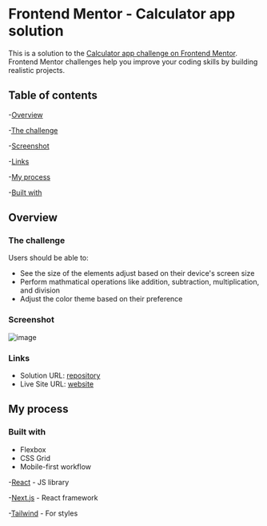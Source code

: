 # Frontend Mentor - Calculator app solution

This is a solution to the [Calculator app challenge on Frontend Mentor](https://www.frontendmentor.io/challenges/calculator-app-9lteq5N29). Frontend Mentor challenges help you improve your coding skills by building realistic projects.

## Table of contents

-[Overview](#overview)

-[The challenge](#the-challenge)

-[Screenshot](#screenshot)

-[Links](#links)

-[My process](#my-process)

-[Built with](#built-with)

## Overview

### The challenge

Users should be able to:

- See the size of the elements adjust based on their device's screen size
- Perform mathmatical operations like addition, subtraction, multiplication, and division
- Adjust the color theme based on their preference

### Screenshot

![image](https://calculator-festoqufx.vercel.app/1.png)

### Links

- Solution URL: [repository](https://github.com/amendezm/calculator-app)
- Live Site URL: [website ](https://nextjs-calculator-app.vercel.app/)

## My process

### Built with

- Flexbox
- CSS Grid
- Mobile-first workflow

-[React](https://reactjs.org/) - JS library

-[Next.js](https://nextjs.org/) - React framework

-[Tailwind](https://tailwindcss.com/) - For styles
